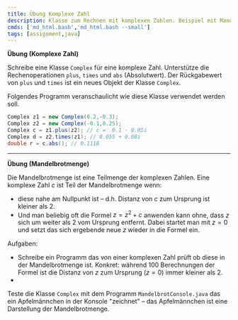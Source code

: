 ```yaml
---
title: Übung Komplexe Zahl
description: Klasse zum Rechnen mit komplexen Zahlen. Beispiel mit Mandelbrotmenge und Apfelmännchen.
cmds: ['md_html.bash','md_html.bash --small']
tags: [assignment,java]
---
```




**Übung (Komplexe Zahl)**

Schreibe eine Klasse `Complex` für eine komplexe Zahl. Unterstütze die Rechenoperationen `plus`, `times` und `abs` (Absolutwert). Der Rückgabewert von `plus` und `times` ist ein neues Objekt der Klasse `Complex`.


Folgendes Programm veranschaulicht wie diese Klasse verwendet werden soll.
```java
Complex z1 = new Complex(0.2,-0.3);
Complex z2 = new Complex(-0.1,0.25);
Complex c = z1.plus(z2); // c =  0.1 - 0.05i
Complex d = z2.times(z1); // 0.055 + 0.08i
double r = c.abs(); // 0.1118
```

---

**Übung (Mandelbrotmenge)**

Die Mandelbrotmenge ist eine Teilmenge der komplexen Zahlen. Eine komplexe Zahl $c$ ist Teil der Mandelbrotmenge wenn:

- diese nahe am Nullpunkt ist – d.h. Distanz von $c$ zum Ursprung ist kleiner als 2.
- Und man beliebig oft die Formel $z=z^2+c$ anwenden kann ohne, dass $z$ sich um weiter als 2 vom Ursprung entfernt. Dabei startet man mit $z=0$ und setzt das sich ergebende neue $z$ wieder in die Formel ein.

 Aufgaben:
- Schreibe ein Programm das von einer komplexen Zahl prüft ob diese in der Mandelbrotmenge ist. Konkret: während 100 Berechnungen der Formel ist die Distanz von $z$ zum Ursprung ($z=0$) immer kleiner als 2.
- 
Teste die Klasse `Complex` mit dem Programm `MandelbrotConsole.java` das ein Apfelmännchen in der Konsole "zeichnet" – das Apfelmännchen ist eine Darstellung der Mandelbrotmenge.
